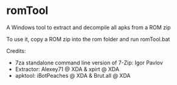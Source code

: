 # romTool
A Windows tool to extract and decompile all apks from a ROM zip

To use it, copy a ROM zip into the rom folder and run romTool.bat

Credits: 
  - 7za standalone command line version of 7-Zip: Igor Pavlov
  - Extractor: Alexey71 @ XDA & xpirt @ XDA
  - apktool: iBotPeaches @ XDA & Brut.all @ XDA
